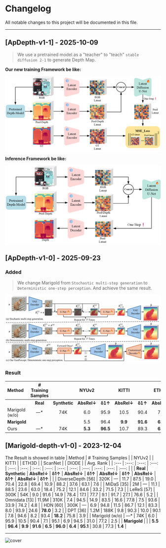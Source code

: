 # Changelog

All notable changes to this project will be documented in this file.

----------

## [ApDepth-v1-1] - 2025-10-09
> We use a pretrained model as a "teacher" to "teach" `stable diffusion 2-1` to generate Depth Map.

**Our new training Framework be like:**

<a><img src="./doc/train.png" alt="Framework" align=center></a>

**Inference Framework be like:**

<a><img src="./doc/infer.png" alt="Framework" align=center></a>

## [ApDepth-v1-0] - 2025-09-23
### Added
>We change Marigold from `Stochastic multi-step generation` to `Deterministic one-step perception`. And achieve the same result.

<a><img src="./doc/changelog/all-framework.png" alt="Framework" align=center></a>

### Result
| Method | # Training Samples | | NYUv2 | | KITTI | | ETH3D | | ScanNet | | DIODE | | Avg. Rank |
| :--- | :---: | :---: | :---: | :---: | :---: | :---: | :---: | :---: | :---: | :---: | :---: | :---: | :---: |
| | **Real** | **Synthetic** | **AbsRel↓** | **δ1↑** | **AbsRel↓** | **δ1↑** | **AbsRel↓** | **δ1↑** | **AbsRel↓** | **δ1↑** | **AbsRel↓** | **δ1↑** | |
| Marigold (w/o) | —* | 74K | 6.0 | 95.9 | 10.5 | 90.4 | 7.1 | 95.1 | 6.9 | 94.5 | 31.0 | 77.2 | - |
| **Marigold** | | | 5.5 | 96.4 | **9.9** | **91.6** | **6.5** | **96.0** | 6.4 | 95.1 | 30.8 | **77.3** | - |
| Ours | —* | 74K | **5.3** | **96.5** | 10.7 | 89.3 | **6.5** | 95.8 | **6.0** | **96.3** | **30.0** | 77.0 | - |

## [Marigold-depth-v1-0] - 2023-12-04
The Result is showed in table
| Method | # Training Samples | | NYUv2 | | KITTI | | ETH3D | | ScanNet | | DIODE | | Avg. Rank |
| :--- | :---: | :---: | :---: | :---: | :---: | :---: | :---: | :---: | :---: | :---: | :---: | :---: | :---: |
| | **Real** | **Synthetic** | **AbsRel↓** | **δ1↑** | **AbsRel↓** | **δ1↑** | **AbsRel↓** | **δ1↑** | **AbsRel↓** | **δ1↑** | **AbsRel↓** | **δ1↑** | |
| DiverseDepth [56] | 320K | — | 11.7 | 87.5 | 19.0 | 70.4 | 22.8 | 69.4 | 10.9 | 88.2 | 37.6 | 63.1 | 7.6 |
| MiDaS [35] | 2M | — | 11.1 | 88.5 | 23.6 | 63.0 | 18.4 | 75.2 | 12.1 | 84.6 | 33.2 | 71.5 | 7.3 |
| LeReS [57] | 300K | 54K | 9.0 | 91.6 | 14.9 | 78.4 | 17.1 | 77.7 | 9.1 | 91.7 | 27.1 | 76.6 | 5.2 |
| Omnidata [13] | 11.9M | 310K | 7.4 | 94.5 | 14.9 | 83.5 | 16.6 | 77.8 | 7.5 | 93.6 | 33.9 | 74.2 | 4.8 |
| HDN [60] | 300K | — | 6.9 | 94.8 | 11.5 | 86.7 | 12.1 | 83.3 | 8.0 | 93.9 | 24.6 | **78.0** | 3.2 |
| DPT [36] | 1.2M | 188K | 9.8 | 90.3 | 10.0 | 90.1 | 7.8 | 94.6 | 8.2 | 93.4 | **18.2** | 75.8 | 3.9 |
| Marigold (w/o) | —* | 74K | 6.0 | 95.9 | 10.5 | 90.4 | 7.1 | 95.1 | 6.9 | 94.5 | 31.0 | 77.2 | 2.5 |
| **Marigold** | | | **5.5** | **96.4** | **9.9** | **91.6** | **6.5** | **96.0** | **6.4** | **95.1** | 30.8 | 77.3 | **1.4** |
<hr>

![cover](doc/teaser_collage_transparant.png)